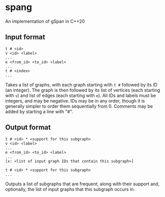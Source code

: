 # spang
An implementation of gSpan in C++20

## Input format
```
t # <id>
v <id> <label>
...
e <from_id> <to_id> <label>
...
t # <index>
...
```
Takes a list of graphs, with each graph starting with `t #` followed by its ID (an integer). The graph is then followed by its list of vertices (each starting with `v`) and list of edges (each starting with `e`). All IDs and labels must be integers, and may be negative. IDs may be in any order, though it is generally simpler to order them sequentially from 0. Comments may be added by starting a line with "#".

## Output format
```
t # <id> * <support for this subgraph>
v <id> <label>
...
e <from_id> <to_id> <label>
...
[x: <list of input graph IDs that contain this subgraph>]

t # <id> * <support for this subgraph>
...
```
Outputs a list of subgraphs that are frequent, along with their support and, optionally, the list of input graphs that this subgraph occurs in.
